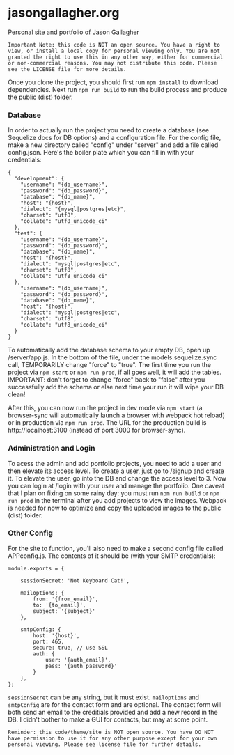 # jasongallagher.org
Personal site and portfolio of Jason Gallagher

`Important Note: this code is NOT an open source. You have a right to view, or install a local copy for personal viewing only. You are not granted the right to use this in any other way, either for commercial or non-commercial reasons. You may not distribute this code. Please see the LICENSE file for more details.`

Once you clone the project, you should first run `npm install` to download dependencies. Next run `npm run build` to run the build process and produce the public (dist) folder.

### Database
In order to actually run the project you need to create a database (see Sequelize docs for DB options) and a configuration file. For the config file, make a new directory called "config" under "server" and add a file called config.json. Here's the boiler plate which you can fill in with your credentials:

```
{
  "development": {
    "username": "{db_username}",
    "password": "{db_password}",
    "database": "{db_name}",
    "host": "{host}",
    "dialect": "{mysql|postgres|etc}",
    "charset": "utf8",
    "collate": "utf8_unicode_ci"
  },
  "test": {
    "username": "{db_username}",
    "password": "{db_password}",
    "database": "{db_name}",
    "host": "{host}",
    "dialect": "mysql|postgres|etc",
    "charset": "utf8",
    "collate": "utf8_unicode_ci"
  },
    "username": "{db_username}",
    "password": "{db_password}",
    "database": "{db_name}",
    "host": "{host}",
    "dialect": "mysql|postgres|etc",
    "charset": "utf8",
    "collate": "utf8_unicode_ci"
  }
}
```
To automatically add the database schema to your empty DB, open up /server/app.js. In the bottom of the file, under the models.sequelize.sync call, TEMPORARILY change "force" to "true". The first time you run the project via `npm start` or `npm run prod`, if all goes well, it will add the tables. IMPORTANT: don't forget to change "force" back to "false" after you successfully add the schema or else next time your run it will wipe your DB clean!

After this, you can now run the project in dev mode via `npm start` (a browser-sync will automatically launch a browser with webpack hot reload) or in production via `npm run prod`. The URL for the production build is http://localhost:3100 (instead of port 3000 for browser-sync).

### Administration and Login

To acess the admin and add portfolio projects, you need to add a user and then elevate its access level. To create a user, just go to /signup and create it. To elevate the user, go into the DB and change the access level to 3. Now you can login at /login with your user and manage the portfolio. One caveat that I plan on fixing on some rainy day: you must run `npm run build` or `npm run prod` in the terminal after you add projects to view the images. Webpack is needed for now to optimize and copy the uploaded images to the public (dist) folder.

### Other Config

For the site to function, you'll also need to make a second config file called APPconfig.js. The contents of it should be (with your SMTP credentials):

```
module.exports = {

    sessionSecret: 'Not Keyboard Cat!',

    mailoptions: {
        from: '{from_email}',
        to: '{to_email}',
        subject: '{subject}'
    },
    
    smtpConfig: {
        host: '{host}',
        port: 465,
        secure: true, // use SSL
        auth: {
            user: '{auth_email}',
            pass: '{auth_password}'
        }
    },
};
```
`sessionSecret` can be any string, but it must exist. `mailoptions` and `smtpConfig` are for the contact form and are optional. The contact form will both send an email to the creditials provided and add a new record in the DB. I didn't bother to make a GUI for contacts, but may at some point.

`Reminder: this code/theme/site is NOT open source. You have DO NOT have permission to use it for any other purpose except for your own personal viewing. Please see license file for further details.`


